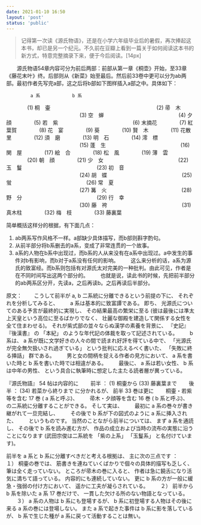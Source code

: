 ```yaml
---
date: 2021-01-10 16:50
layout: 'post'
status: 'public'
---
```


> 记得第一次读《源氏物语》，还是在小学六年级毕业后的暑假，再次捧起这本书，却已是另一个纪元。不久前在豆瓣上看到一篇关于如何阅读这本书的新方式，特意完整摘录下来，便于今后阅读。[14px]

&emsp;&emsp;源氏物语54章内容可分为前后两部：前部从第一章《桐壶》开始，至33章《藤花末叶》终。后部则从《新菜》始至最后。然后前33卷中更可以分为ab两部。最初作者先写完a部，这之后将b部如下图样插入a部之中。具体如下：
              
             a 系　 　　　　　 b 系
　　　　(1) 桐　壷　　　　　　
　　　　　　　　　　　　　　(2) 帚　木
　　　　　　　　　　　　　　(3) 空　蝉
　　　　　　　　　　　　　　(4) 夕　顔
　　　　(5) 若　紫
　　　　　　　　　　　　　　(6) 末摘花
　　　　(7) 紅葉賀
　　　　(8) 花　宴
　　　　(9) 葵
　　　　(10) 賢　木
　　　　(11) 花散里
　　　　(12) 須　磨
　　　　(13) 明　石
　　　　(14) 澪　標
　　　　　　　　　　　　　　(15) 蓬　生
　　　　　　　　　　　　　　(16) 関　屋
　　　　(17) 絵　合
　　　　(18) 松　風
　　　　(19) 薄　雲
　　　　(20) 朝　顔
　　　　(21) 少　女
　　　　　　　　　　　　　　(22) 玉　鬘
　　　　　　　　　　　　　　(23) 初　音
　　　　　　　　　　　　　　(24) 胡　蝶
　　　　　　　　　　　　　　(25) 蛍
　　　　　　　　　　　　　　(26) 常　夏
　　　　　　　　　　　　　　(27) 篝　火
　　　　　　　　　　　　　　(28) 野　分
　　　　　　　　　　　　　　(29) 行　幸
　　　　　　　　　　　　　　(30) 藤　袴
　　　　　　　　　　　　　　(31) 真木柱
　　　　(32) 梅　枝
　　　　(33) 藤裏葉

简单概括这样分的根据，有下面几点：
1. ab两系写作风格不一样。a部缺少具体描写，而b部则斟字酌句。
2. 从前半部分将b系删去的a系，变成了非常连贯的一个故事。
3. a系的人物在b系中出现过，而b系的人从来没有在a系中出现过。a中发生的事件对b有影响，而b对于a系没有任何的影响。
&emsp;&emsp;这么来分析的话，a系为源氏的致富经。而b系则包括有对源氏太对完美的一种批判。由此可见，作者是在不同时间写出这两个部分的。
&emsp;&emsp;也就是说，读此书的时候，先把前半部分的ab两系区分开，先读a，之后再读b。之后再读后半部分。

原文：
&emsp;&emsp;こうして前半が a, b 二系統に分離できるという前提の下に、 それぞれを分析してみると、
&emsp;&emsp;a 系は基本的に致富譚である。 即ち、 光源氏についてのある予言が最終的に実現し、 その結果最高の繁栄に至る (彼は最後には準太上天皇という高位に至るばかりでなく、 壮麗な御殿を建造して関係する女性を全て住まわせる)。 それが紫式部の並々ならぬ漢学の素養を背景に、 『史記』 『後漢書』 の 「本紀」 のような年代記の体裁を取って記述されている。
&emsp;&emsp;b 系は、 a 系が既に文学好きの人々の間で読まれ好評を得ている中で、 「光源氏が完全無欠扱いされ過ぎている」 という批判に応えるべく書いた、 「失敗に終る挿話」 群である。
&emsp;&emsp;男と女の間柄を捉える作者の見方において、 a 系を書いた時と b 系を書いた時では相違がある。
&emsp;&emsp;最後に、 a 系は若い女性、 b 系は中年の男性、 という具合に執筆時に想定した主たる読者層が異っている。

『源氏物語』 54 帖は内容的に
&emsp;&emsp;前半 ： (1) 桐壷から (33) 藤裏葉まで
&emsp;&emsp;後半 ： (34) 若菜から終りまで
に分かれるが、 前半 33 巻は更に
&emsp;&emsp;桐壷・若紫等を含む 17 巻 ( a 系と呼ぶ)、
&emsp;&emsp;帚木・夕顔等を含む 16 巻 ( b 系と呼ぶ)、
の二系統に分離することができる。 そして実は、
&emsp;&emsp;最初に a 系の巻々が書き継がれて一旦完結し、
&emsp;&emsp;その後で b 系が下の図式のように a 系に挿入された、
&emsp;&emsp;というものです。 当然のことながら前半については、 まず a 系を通読し、 その後で b 系を読み進む方が、 作品の成立および当時の流布の実態に沿うことになります (武田宗俊は二系統を 「紫の上系」 「玉鬘系」 と名付けています)。

前半を a 系と b 系に分離すべきだと考える根拠は、 主に次の三点です ：
&emsp;&emsp;１） 桐壷の巻では、 筋書きを連ねていくばかりで個々の具体的描写も乏しく、 筆は全く走っていない。 ところが帚木の巻に入ると、 作者は急に饒舌になり活気に満ちて語っている。 内容的にも連続していない。 更に b 系の方が一般に緩急・強弱の付け方において、 遥かに工夫が凝らされている。
&emsp;&emsp;２） 前半から b 系を除いた a 系 17 巻だけで、 一貫した欠ける所のない物語となっている。
&emsp;&emsp;３） a 系の人物は b 系にも登場するが、 b 系に初登場する人物はその後に来る a 系の巻には登場しない。 また a 系で起きた事件は b 系に影を落しているが、 b 系で生じた種が a 系に戻って活動することは無い。
